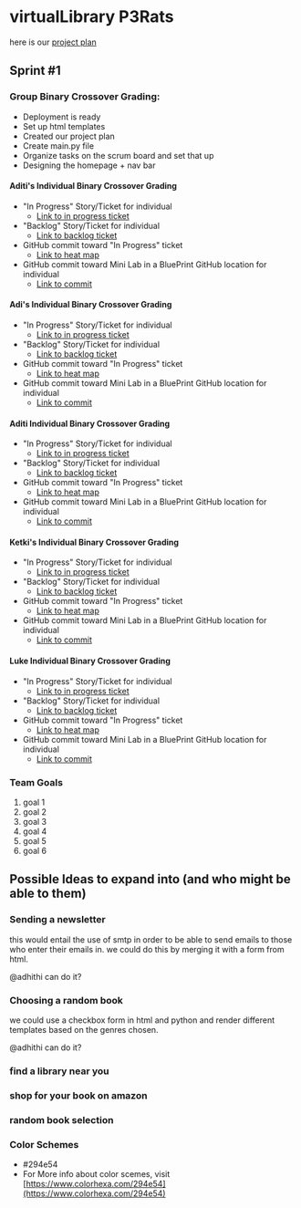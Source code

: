 # virtualLibrary P3Rats

here is our <a href="https://padlet.com/ketkic61666/Rats" > project plan </a> 

## Sprint #1 

### Group Binary Crossover Grading: 
* Deployment is ready 
* Set up html templates 
* Created our project plan 
* Create main.py file
* Organize tasks on the scrum board and set that up 
* Designing the homepage + nav bar


#### Aditi's Individual Binary Crossover Grading
* "In Progress" Story/Ticket for individual
    * [Link to in progress ticket](https://github.com/adhithin/virtualLibrary/projects/1#card-57450849)
* "Backlog" Story/Ticket for individual
    * [Link to backlog ticket](https://github.com/adhithin/virtualLibrary/projects/1#card-57624715)
* GitHub commit toward "In Progress" ticket
    * [Link to heat map](https://github.com/adhithin/virtualLibrary/graphs/contributors)
* GitHub commit toward Mini Lab in a BluePrint GitHub location for individual
    * [Link to commit](https://github.com/adhithin/virtualLibrary/commit/b2be573647be49ca2ad00bbab19abe7835fd43f7)
    
#### Adi's Individual Binary Crossover Grading
* "In Progress" Story/Ticket for individual
    * [Link to in progress ticket](https://github.com/adhithin/virtualLibrary/projects/1#card-57448832)
* "Backlog" Story/Ticket for individual
    * [Link to backlog ticket](https://github.com/adhithin/virtualLibrary/projects/1#card-57571362)
* GitHub commit toward "In Progress" ticket
    * [Link to heat map](https://github.com/adhithin/virtualLibrary/commits?author=adhithin)
* GitHub commit toward Mini Lab in a BluePrint GitHub location for individual
    * [Link to commit](https://github.com/adhithin/virtualLibrary/commit/5f45c8cd27cd8e3d8080822b744c8e50e9fd4a5c)
    
#### Aditi Individual Binary Crossover Grading
* "In Progress" Story/Ticket for individual
    * [Link to in progress ticket](https://github.com/adhithin/virtualLibrary/projects/1#card-57450849)
* "Backlog" Story/Ticket for individual
    * [Link to backlog ticket](https://github.com/adhithin/virtualLibrary/projects/1#card-57624715)
* GitHub commit toward "In Progress" ticket
    * [Link to heat map](https://github.com/aditiakella)
* GitHub commit toward Mini Lab in a BluePrint GitHub location for individual
    * [Link to commit](https://github.com/adhithin/virtualLibrary/commit/b2be573647be49ca2ad00bbab19abe7835fd43f7)
    
#### Ketki's Individual Binary Crossover Grading
* "In Progress" Story/Ticket for individual
    * [Link to in progress ticket](https://github.com/adhithin/virtualLibrary/projects/1#card-57450670)
* "Backlog" Story/Ticket for individual
    * [Link to backlog ticket](https://github.com/adhithin/virtualLibrary/projects/1#card-57450758)
* GitHub commit toward "In Progress" ticket
    * [Link to heat map](https://github.com/adhithin/virtualLibrary/graphs/contributors)
* GitHub commit toward Mini Lab in a BluePrint GitHub location for individual
    * [Link to commit](https://github.com/adhithin/virtualLibrary/tree/main/randombook)
    
#### Luke Individual Binary Crossover Grading
* "In Progress" Story/Ticket for individual
    * [Link to in progress ticket](https://github.com/adhithin/virtualLibrary/projects/1#card-57881910)
* "Backlog" Story/Ticket for individual
    * [Link to backlog ticket](https://github.com/adhithin/virtualLibrary/projects/1#card-57881936)
* GitHub commit toward "In Progress" ticket
    * [Link to heat map](https://github.com/adhithin/virtualLibrary/graphs/contributors)
* GitHub commit toward Mini Lab in a BluePrint GitHub location for individual
    * [Link to commit](https://github.com/adhithin/virtualLibrary/commit/b2be573647be49ca2ad00bbab19abe7835fd43f7)

### Team Goals 
 1. goal 1 
 2. goal 2 
 3. goal 3 
 4. goal 4 
 5. goal 5
 6. goal 6 

## Possible Ideas to expand into (and who might be able to them) 

### Sending a newsletter 

this would entail the use of smtp in order to be able to send emails to those who enter their emails in. we could do this by merging it with a form from html. 

@adhithi can do it? 

### Choosing a random book 

we could use a checkbox form in html and python and render different templates based on the genres chosen. 

@adhithi can do it?

### find a library near you 


### shop for your book on amazon


### random book selection 



### Color Schemes
* #294e54
* For More info about color scemes, visit [https://www.colorhexa.com/294e54](https://www.colorhexa.com/294e54)

